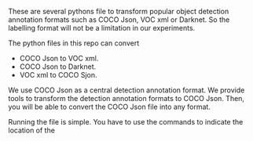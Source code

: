 These are several pythons file to transform popular object detection annotation
formats such as COCO Json, VOC xml or Darknet. So the labelling format will not be
a limitation in our experiments.

The python files in this repo can convert

<ul>
 <li>COCO Json to VOC xml.</li>
 <li>COCO Json to Darknet.</li>
 <li>VOC xml to COCO Sjon.</li>
</ul>

We use COCO Json as a central detection annotation format. We provide tools to
transform the detection annotation formats to COCO Json. Then, you will be able
to convert the COCO Json file into any format.

Running the file is simple. You have to use the commands to indicate the location
of the 
